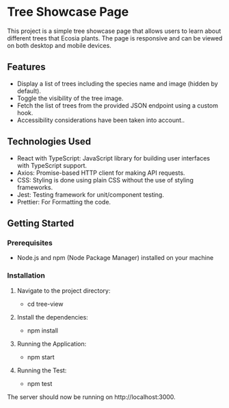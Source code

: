 # Tree Showcase Page

This project is a simple tree showcase page that allows users to learn about different trees that Ecosia plants. The page is responsive and can be viewed on both desktop and mobile devices.

## Features

- Display a list of trees including the species name and image (hidden by default).
- Toggle the visibility of the tree image.
- Fetch the list of trees from the provided JSON endpoint using a custom hook.
- Accessibility considerations have been taken into account..

## Technologies Used

- React with TypeScript: JavaScript library for building user interfaces with TypeScript support.
- Axios: Promise-based HTTP client for making API requests.
- CSS: Styling is done using plain CSS without the use of styling frameworks.
- Jest: Testing framework for unit/component testing.
- Prettier: For Formatting the code.

## Getting Started

### Prerequisites

- Node.js and npm (Node Package Manager) installed on your machine

### Installation

1. Navigate to the project directory:

   - cd tree-view

2. Install the dependencies:

   - npm install

3. Running the Application:

   - npm start

4. Running the Test:
   - npm test

The server should now be running on http://localhost:3000.
